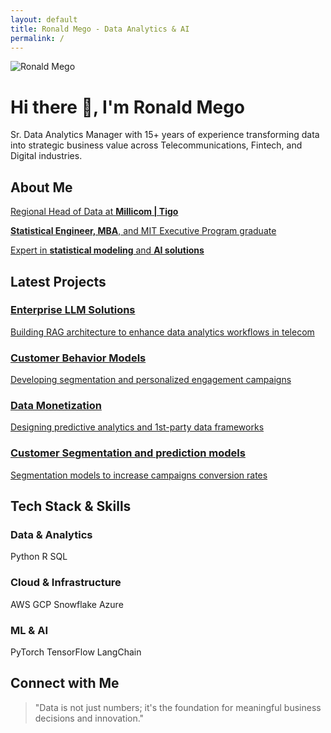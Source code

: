 ```yaml
---
layout: default
title: Ronald Mego - Data Analytics & AI
permalink: /
---
```


<div class="hero-section">
  <div class="hero-content">
    <img src="{{ site.logo }}" alt="Ronald Mego" class="logo-image">
    <h1>Hi there <span class="wave">👋</span>, I'm Ronald Mego</h1>
    <p class="hero-description">Sr. Data Analytics Manager with 15+ years of experience transforming data into strategic business value across Telecommunications, Fintech, and Digital industries.</p>
  </div>
</div>

<div class="about-section">
  <h2>About Me</h2>
  <div class="about-grid">
    <a href="/cv" class="about-item"> <!-- Convertir en enlace -->
      <i class="fas fa-briefcase"></i>
      <p>Regional Head of Data at <strong>Millicom | Tigo</strong></p>
    </a>
    <a href="/cv" class="about-item">
      <i class="fas fa-graduation-cap"></i>
      <p><strong>Statistical Engineer, MBA</strong>, and MIT Executive Program graduate</p>
    </a>
    <a href="/cv" class="about-item">
      <i class="fas fa-chart-line"></i>
      <p>Expert in <strong>statistical modeling</strong> and <strong>AI solutions</strong></p>
    </a>
  </div>
</div>

<div class="projects-section">
  <h2>Latest Projects</h2>
  <div class="projects-grid">
    <a href="/portfolio" class="project-card">
      <i class="fas fa-robot"></i>
      <h3>Enterprise LLM Solutions</h3>
      <p>Building RAG architecture to enhance data analytics workflows in telecom</p>
    </a>
    <a href="/portfolio" class="project-card">
      <i class="fas fa-chart-bar"></i>
      <h3>Customer Behavior Models</h3>
      <p>Developing segmentation and personalized engagement campaigns</p>
    </a>
    <a href="/portfolio" class="project-card">
      <i class="fas fa-bullseye"></i>
      <h3>Data Monetization</h3>
      <p>Designing predictive analytics and 1st-party data frameworks</p>
    </a>
    <a href="/portfolio" class="project-card">
      <i class="fas fa-bullseye"></i>
      <h3>Customer Segmentation and prediction models</h3>
      <p>Segmentation models to increase campaigns conversion rates</p>
    </a>
  </div>
</div>

<div class="tech-stack-section">
  <h2>Tech Stack & Skills</h2>
  <div class="tech-categories">
    <div class="tech-category">
      <h3>Data & Analytics</h3>
      <div class="tech-badges">
        <span class="tech-badge python">Python</span>
        <span class="tech-badge r">R</span>
        <span class="tech-badge sql">SQL</span>
      </div>
    </div>
    <div class="tech-category">
      <h3>Cloud & Infrastructure</h3>
      <div class="tech-badges">
        <span class="tech-badge aws">AWS</span>
        <span class="tech-badge gcp">GCP</span>
        <span class="tech-badge snowflake">Snowflake</span>
        <span class="tech-badge azure">Azure</span>
      </div>
    </div>
    <div class="tech-category">
      <h3>ML & AI</h3>
      <div class="tech-badges">
        <span class="tech-badge pytorch">PyTorch</span>
        <span class="tech-badge tensorflow">TensorFlow</span>
        <span class="tech-badge langchain">LangChain</span>
      </div>
    </div>
  </div>
</div>

<div class="connect-section">
  <h2>Connect with Me</h2>
  <div class="social-links">
    <a href="https://www.linkedin.com/in/ronaldmego/" class="social-link linkedin">
      <i class="fab fa-linkedin"></i>
    </a>
    <a href="https://x.com/MGOData" class="social-link twitter">
      <i class="fab fa-twitter"></i>
    </a>
    <a href="https://github.com/ronaldmego/" class="social-link github">
      <i class="fab fa-github"></i>
    </a>
  </div>
</div>

<div class="quote-section">
  <blockquote>
    "Data is not just numbers; it's the foundation for meaningful business decisions and innovation."
  </blockquote>
</div>